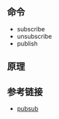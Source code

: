





## 命令

- subscribe
- unsubscribe
- publish

## 原理





## 参考链接

- [pubsub](https://redis.io/topics/pubsub)

